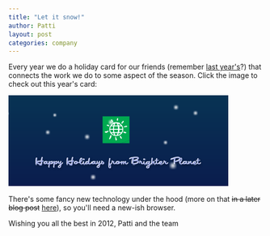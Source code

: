```yaml
---
title: "Let it snow!"
author: Patti
layout: post
categories: company
---
```


Every year we do a holiday card for our friends (remember [last year's](http://numbers.brighterplanet.com/2010/12/16/reindeer-holiday-carbon-and-the-cloud/)?) that connects the work we do to some aspect of the season. Click the image to check out this year's card:

[![Happy Holidays from Brighter Planet](/images/let-it-snow.png)](http://snow.brighterplanet.com)

There's some fancy new technology under the hood (more on that <del>in a later blog post</del> [here](http://numbers.brighterplanet.com/2011/12/19/building-snowflakes-the-tech-behind-our-holiday-card)), so you'll need a new-ish browser.

Wishing you all the best in 2012,
Patti and the team
